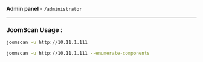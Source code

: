 **Admin panel** - ``/administrator``
- - -
### JoomScan Usage : 

```sh
joomscan -u http://10.11.1.111
```

```sh
joomscan -u http://10.11.1.111 --enumerate-components
```

